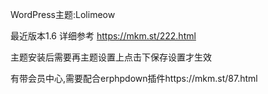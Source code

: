 WordPress主题:Lolimeow

最近版本1.6
详细参考
https://mkm.st/222.html

主题安装后需要再主题设置上点击下保存设置才生效

有带会员中心,需要配合erphpdown插件https://mkm.st/87.html